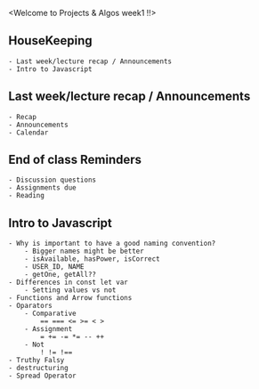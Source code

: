 <Welcome to Projects & Algos week1 !!>

## HouseKeeping
    - Last week/lecture recap / Announcements
    - Intro to Javascript 

## Last week/lecture recap / Announcements
    - Recap
    - Announcements
    - Calendar

## End of class Reminders
    - Discussion questions
    - Assignments due
    - Reading

## Intro to Javascript
    - Why is important to have a good naming convention?
        - Bigger names might be better
        - isAvailable, hasPower, isCorrect
        - USER_ID, NAME
        - getOne, getAll??
    - Differences in const let var
        - Setting values vs not
    - Functions and Arrow functions 
    - Oparators 
        - Comparative
            == === <= >= < >
        - Assignment
            = += -= *= -- ++
        - Not
            ! != !==
    - Truthy Falsy
    - destructuring
    - Spread Operator

    